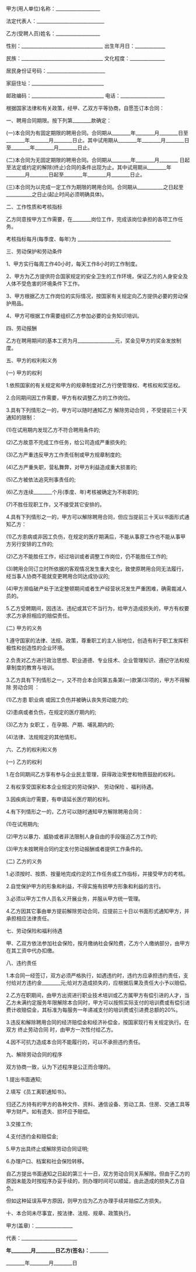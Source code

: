 
 


甲方(用人单位)名称：___________________


法定代表人：_____________________________


乙方(受聘人员)姓名：___________________


性别：___________________________________ 出生年月日：_____________


民族：___________________________________ 文化程度：_______________


居民身份证号码：_________________________


家庭住址：_______________________________


邮政编码：_______________________________ 电话：___________________


根据国家法律和有关政策，经甲、乙双方平等协商，自愿签订本合同：


一、聘用合同期限。按下列第________款确定：


(一)本合同为有固定期限的聘用合同。合同期从________年________月________日至________年________月________日止。其中试用期从________年________月________日至________年________月________日止。


(二)本合同为无固定期限的聘用合同。合同期从________年________月________ 日起至法定或约定的解除(终止)合同的条件出现为止。其中试用期从________年________月________日起至________年________月________日止。


(三)本合同为以完成一定工作为期限的聘用合同。合同期从___________之日起至___________之日止(起止时间必须明确具体)。


二、工作性质和考核指标


乙方同意按甲方工作需要，在________岗位工作，完成该岗位承担的各项工作任务。


考核指标每月(每季度、每年)为 ________________________________________


三、劳动保护和劳动条件


1、甲方实行每周工作40小时，每天工作8小时的工作制度。


2、甲方为乙方提供符合国家规定的安全卫生的工作环境，保证乙方的人身安全及人体不受危害的环境条件下工作。


3、甲方根据乙方工作岗位的实际情况，按国家有关规定向乙方提供必要的劳动保护用品。


4、甲方可根据工作需要组织乙方参加必要的业务知识培训。


四、劳动报酬


乙方在聘用期间的基本工资为月________________元，奖金见甲方的奖金发放制度。


五、甲方的权利和义务


(一) 甲方的权利


1.依照国家的有关规定和甲方的规章制度对乙方行使管理权、考核权和奖惩权。


2.合同期间因工作需要，甲方有权调整乙方的工作岗位。


3.具有下列情形之一的，甲方可以随时通知乙方
解除劳动合同
，不受提前三十天通知的限制：


(1)在试用期内发现乙方不符合聘用条件的;


(2)乙方故意不完成工作任务，给公司造成严重损失的;


(3)乙方严重违反甲方工作责任制或甲方规章制度的;


(4)乙方严重失职，营私舞弊，对甲方利益造成重大损害的;


(5)乙方被依法追究刑事责任的;


(6)乙方连续________个月(季度、年)考核被确定为不称职的;


(7)不胜任现职工作，又不接受其它安排的。


4.具有下列情形之一的，甲方可以解除聘用合同，但应当提前三十天以书面形式通知乙方：


(1)乙方患病或非因工负伤，在规定的医疗期满后，不能从事原工作也不能从事甲方另行安排的工作的;


(2)乙方不能胜任工作，经过培训或者调整工作岗位，仍不能胜任工作的;


(3)聘用合同订立时所依据的客观情况发生重大变化，致使原聘用合同无法履行，经当事人协商不能就变更聘用合同达成协议的;


(4)甲方濒临破产处于法定整顿期间或者生产经营状况发生严重困难，确需裁减人员的。


5.乙方受聘期间，因违法、违纪或其它不当行为，给甲方造成损失的，甲方有权要求乙方承担相应的赔偿责任。


(二) 甲方的义务


1.遵守国家的法律、法规、政策，尊重职工的主人翁地位，创造有利于职工发挥积极性和创造性的企业环境。


2.负责对乙方进行政治思想、职业道德、专业技术、企业管理知识、遵纪守法和规章制度的教育与培训。


3.乙方具有下列情形之一，又不符合本合同第五条第(一)款第(3)项的，甲方不得解除
劳动合同
：


(1)乙方患
职业病
或因工负伤并被确认丧失劳动能力的;


(2)患病或者负伤，在规定的医疗期内的;


(3)乙方为
女职工
，在孕期、产期、哺乳期内的;


(4)法律、法规规定的其他情形。


六、乙方的权利和义务


(一) 乙方的权利


1.在合同期间乙方享有参与企业民主管理，获得政治荣誉和物质鼓励的权利。


2.有权享受国家和本企业规定的劳动保护、
劳动保险
、福利待遇。


3.因疾病治疗需要，有申请延长医疗期的权利。


4.有下列情形之一的，乙方可以随时通知甲方解除聘用合同：


(1)在试用期内;


(2)甲方以暴力、威胁或者非法限制人身自由的手段强迫乙方工作的;


(3)甲方未按聘用合同约定支付劳动报酬或者提供工作条件的。


(二) 乙方的义务


1.必须按时、按质、按量地完成约定的工作任务或工作指标，并接受甲方的考核。


2.自觉保护甲方的形象和利益，不得实施有损甲方形象和利益的言行。


3.必须以甲方工作人员名义开展业务，并服从甲方统一管理。


4.乙方因其它事由单方提前解除劳动合同，应提前三十日以书面形式通知甲方，并承担相应法律责任。


七、劳动保险和福利待遇


甲、乙双方依法参加社会保险，按月缴纳社会保险费，乙方个人缴纳部分，由甲方在其工资中代办扣缴。




八、违约责任





1.本合同一经签订，双方必须严格执行，如遇违约时，违约方应承担违约责任，支付给对方违约金________元;给对方造成损失的，应根据后果及责任大小予以赔偿。




2.乙方在职期间，由甲方出资进行职业技术培训或乙方属甲方有偿引进的人才，当乙方未满约定服务年限解除本合同时，甲方可以按照实际支付的培训费或有偿引进费计收赔偿金，其标准为每服务一年递减支付的培训费或引进费总额的20%。




3.违反和解除聘用合同的经济赔偿金和经济补偿金，按国家现行有关规定执行。在双方
终止劳动合同
时，由甲方一次性付给乙方。




4.因不可抗力造成本合同不能履行的，可以不承担违约责任。



九、解除劳动合同的程序


双方协商一致，认为下述程序是公正而合理的。


1.提出书面通知;


2.填写《员工离职通知书》。


归还乙方持有的甲方的各种文件、资料、通信设备、劳动工具、住房、交通工具等甲方财产。如有遗失、损坏应予赔偿。


3.交接工作;


4.支付违约金和赔偿金;


5.甲方出具终止或解除劳动合同证明;


6.办理户口、档案和社会保险转移。


自乙方提出书面通知之日起的第三十一日，双方劳动合同关系解除。但由于乙方的原因未能及时按程序办妥手续的，则办理时间可以顺延，由此造成的损失乙方自负。


但如这种延误系甲方原因，则甲方应为乙方办理手续并赔偿乙方损失。


十、本合同未尽事宜，按法律、法规、规章、政策执行。


甲方(盖章)：________________


代表：________________________


________年________月________日乙方(签名)：________________


________年________月________日




 


 

 
 
 
 
 
  


  
 

  


  


  
 
 
 
 

